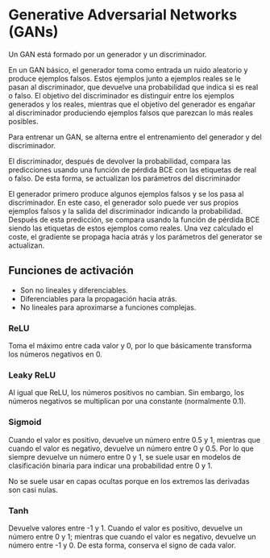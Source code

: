 # Generative Adversarial Networks (GANs)

Un GAN está formado por un generador y un discriminador.

En un GAN básico, el generador toma como entrada un ruido aleatorio y produce ejemplos falsos. Estos ejemplos junto a ejemplos reales se le pasan al discriminador, que devuelve una probabilidad que indica si es real o falso. El objetivo del discriminador es distinguir entre los ejemplos generados y los reales, mientras que el objetivo del generador es engañar al discriminador produciendo ejemplos falsos que parezcan lo más reales posibles.

Para entrenar un GAN, se alterna entre el entrenamiento del generador y del discriminador.

El discriminador, después de devolver la probabilidad, compara las predicciones usando una función de pérdida BCE con las etiquetas de real o falso. De esta forma, se actualizan los parámetros del discriminador

El generador primero produce algunos ejemplos falsos y se los pasa al discriminador. En este caso, el generador solo puede ver sus propios ejemplos falsos y la salida del discriminador indicando la probabilidad. Después de esta predicción, se compara usando la función de pérdida BCE siendo las etiquetas de estos ejemplos como reales. Una vez calculado el coste, el gradiente se propaga hacia atrás y los parámetros del generator se actualizan.


## Funciones de activación

- Son no lineales y diferenciables.
- Diferenciables para la propagación hacia atrás.
- No lineales para aproximarse a funciones complejas.

### ReLU

Toma el máximo entre cada valor y 0, por lo que básicamente transforma los números negativos en 0.

### Leaky ReLU

Al igual que ReLU, los números positivos no cambian. Sin embargo, los números negativos se multiplican por una constante (normalmente 0.1).

### Sigmoid

Cuando el valor es positivo, devuelve un número entre 0.5 y 1, mientras que cuando el valor es negativo, devuelve un número entre 0 y 0.5. Por lo que siempre devuelve un número entre 0 y 1, se suele usar en modelos de clasificación binaria para indicar una probabilidad entre 0 y 1.

No se suele usar en capas ocultas porque en los extremos las derivadas son casi nulas.

### Tanh

Devuelve valores entre -1 y 1. Cuando el valor es positivo, devuelve un número entre 0 y 1; mientras que cuando el valor es negativo, devuelve un número entre -1 y 0. De esta forma, conserva el signo de cada valor.
